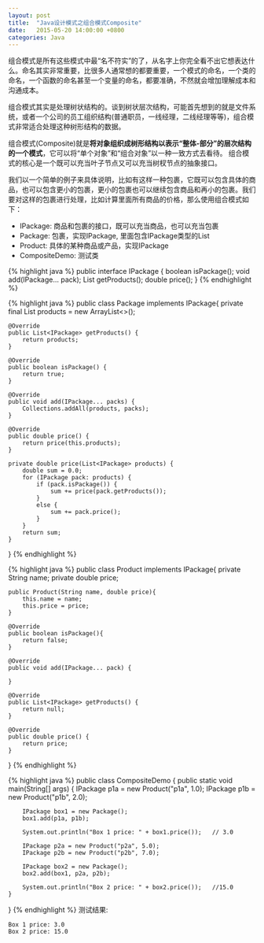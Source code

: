 ```yaml
---
layout: post
title:  "Java设计模式之组合模式Composite"
date:   2015-05-20 14:00:00 +0800
categories: Java
--- 
```


组合模式是所有这些模式中最“名不符实”的了，从名字上你完全看不出它想表达什么。命名其实非常重要，比很多人通常想的都要重要，一个模式的命名，一个类的命名，一个函数的命名甚至一个变量的命名，都要准确，不然就会增加理解成本和沟通成本。

组合模式其实是处理树状结构的。谈到树状层次结构，可能首先想到的就是文件系统，或者一个公司的员工组织结构(普通职员，一线经理，二线经理等等)，组合模式非常适合处理这种树形结构的数据。

组合模式(Composite)就是**将对象组织成树形结构以表示“整体-部分”的层次结构的一个模式**，它可以将“单个对象”和“组合对象”以一种一致方式去看待。 组合模式的核心是一个既可以充当叶子节点又可以充当树杈节点的抽象接口。

我们以一个简单的例子来具体说明，比如有这样一种包裹，它既可以包含具体的商品，也可以包含更小的包裹，更小的包裹也可以继续包含商品和再小的包裹。我们要对这样的包裹进行处理，比如计算里面所有商品的价格，那么使用组合模式如下：

* IPackage: 商品和包裹的接口，既可以充当商品，也可以充当包裹
* Package: 包裹，实现IPackage, 里面包含IPackage类型的List
* Product: 具体的某种商品或产品，实现IPackage
* CompositeDemo: 测试类


{% highlight java %}
public interface IPackage {
    boolean isPackage();
    void add(IPackage... pack);
    List<IPackage> getProducts();
    double price();
}
{% endhighlight %}

{% highlight java %}
public class Package implements IPackage{
    private final List<IPackage> products = new ArrayList<>();

    @Override
    public List<IPackage> getProducts() {
        return products;
    }

    @Override
    public boolean isPackage() {
        return true;
    }

    @Override
    public void add(IPackage... packs) {
        Collections.addAll(products, packs);
    }

    @Override
    public double price() {
        return price(this.products);
    }

    private double price(List<IPackage> products) {
        double sum = 0.0;
        for (IPackage pack: products) {
            if (pack.isPackage()) {
                sum += price(pack.getProducts());
            }
            else {
                sum += pack.price();
            }
        }
        return sum;
    }
}
{% endhighlight %}

{% highlight java %}
public class Product implements IPackage{
    private String name;
    private double price;

    public Product(String name, double price){
        this.name = name;
        this.price = price;
    }

    @Override
    public boolean isPackage(){
        return false;
    }

    @Override
    public void add(IPackage... pack) {

    }

    @Override
    public List<IPackage> getProducts() {
        return null;
    }

    @Override
    public double price() {
        return price;
    }
}
{% endhighlight %}

{% highlight java %}
public class CompositeDemo {
    public static void main(String[] args) {
        IPackage p1a = new Product("p1a", 1.0);
        IPackage p1b = new Product("p1b", 2.0);

        IPackage box1 = new Package();
        box1.add(p1a, p1b);

        System.out.println("Box 1 price: " + box1.price());   // 3.0

        IPackage p2a = new Product("p2a", 5.0);
        IPackage p2b = new Product("p2b", 7.0);

        IPackage box2 = new Package();
        box2.add(box1, p2a, p2b);

        System.out.println("Box 2 price: " + box2.price());   //15.0
    }
}
{% endhighlight %}
测试结果:
```
Box 1 price: 3.0
Box 2 price: 15.0
```